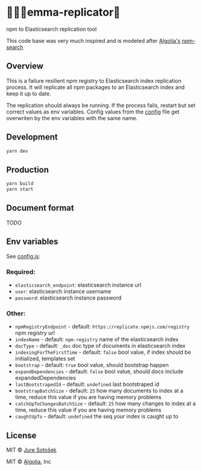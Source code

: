 # 👨🏼‍💻emma-replicator👬

npm to Elasticsearch replication tool

This code base was very much inspired and is modeled after [Algolia's](https://www.algolia.com/) [npm-search](https://github.com/algolia/npm-search)

## Overview

This is a failure resilient npm registry to Elasticsearch index replication process.
It will replicate all npm packages to an Elasticsearch index and keep it up to date.

The replication should always be running.
If the process fails, restart but set correct values as env variables. Config values from the [config](./src/config.js) file get overwriten by the env variables with the same name.

## Development

```sh
yarn dev
```

## Production

```sh
yarn build
yarn start
```

## Document format

TODO

## Env variables

See [config.js](./config.js):

### Required:
- `elasticsearch_endpoint`: elasticsearch instance url
- `user`: elasticsearch instance username
- `password`: elasticsearch instance password

### Other:
- `npmRegistryEndpoint` - default: `https://replicate.npmjs.com/registry` npm registry url
- `indexName` - default: `npm-registry` name of the elasticsearch index
- `docType` - default: `_doc` doc type of documents in elasticsearch index
- `indexingForTheFirstTime` - default: `false` bool value, if index should be initialized, templates set
- `bootstrap` - default: `true` bool value, should bootstrap happen
- `expandDependencies` - default: `false` bool value, should docs include expandedDependencies
- `lastBootstrapedId` - default: `undefined` last bootstraped id
- `bootstrapBatchSize` - default: `25` how many documents to index at a time, reduce this value if you are having memory problems
- `catchUpToChangesBatchSize` - default: `25` how many changes to index at a time, reduce this value if you are having memory problems
- `caughtUpTo` - default: `undefined` the seq your index is caught up to

## License

MIT © [Jure Sotošek](https://github.com/juresotosek)

MIT © [Algolia](Algolia.com), Inc
